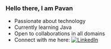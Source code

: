 ### Hello there, I am Pavan 

- Passionate about technology 
- Currently learning Java 
- Open to collaborations in all domains
- Connect with me here: [![LinkedIn](https://img.shields.io/badge/LinkedIn-pavankumarg2002-blue?style=flat-square&logo=linkedin&labelColor=blue)](https://www.linkedin.com/in/pavankumarg2002/)


<!--
**pavankumar0715/pavankumar0715** is a ✨ _special_ ✨ repository because its `README.md` (this file) appears on your GitHub profile.

Here are some ideas to get you started:


- 🌱 I’m currently learning ...
- 👯 I’m looking to collaborate on ...
- 🤔 I’m looking for help with ...
- 💬 Ask me about ...
- 📫 How to reach me: ...
- 😄 Pronouns: ...
- ⚡ Fun fact: ...
-->
